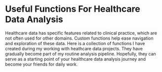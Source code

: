 # Useful Functions For Healthcare Data Analysis

Healthcare data has specific features related to clinical practice, which are not often used for other domains. Custom functions help ease navigation and exploration of these data. Here is a collection of functions I have created during my working with heathcare data projects. They have gradually become part of my routine analysis pipeline. Hopefully, they can serve as a starting point of your healthcare data analysis journey and become your friends for daily work. 
